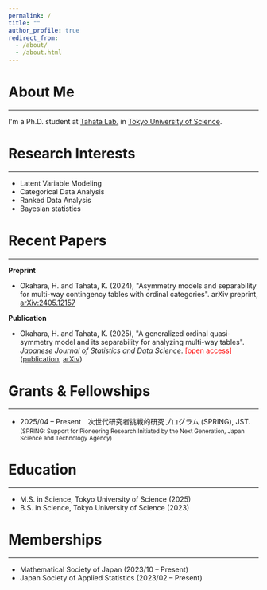 ```yaml
---
permalink: /
title: ""
author_profile: true
redirect_from: 
  - /about/
  - /about.html
---
```


# About Me
---
I'm a Ph.D. student at [Tahata Lab.](https://tahata-lab.is.noda.tus.ac.jp/) in [Tokyo University of Science](https://www.tus.ac.jp/en/grad/riko/).


# Research Interests
---
- Latent Variable Modeling
- Categorical Data Analysis
- Ranked Data Analysis
- Bayesian statistics  


# Recent Papers
---

**Preprint**
- Okahara, H. and Tahata, K. (2024), "Asymmetry models and separability for multi-way contingency tables with ordinal categories". arXiv preprint, [arXiv:2405.12157](https://arxiv.org/abs/2405.12157)

**Publication**
- Okahara, H. and Tahata, K. (2025), "A generalized ordinal quasi-symmetry model and its separability for analyzing multi-way tables". *Japanese Journal of Statistics and Data Science*. <span style="color: red;">[open access]</span> ([publication](https://link.springer.com/article/10.1007/s42081-024-00289-4), [arXiv](https://arxiv.org/abs/2405.04193))


# Grants & Fellowships
---
- 2025/04 – Present 次世代研究者挑戦的研究プログラム (SPRING), JST.  
  <small> (SPRING: Support for Pioneering Research Initiated by the Next Generation, Japan Science and Technology Agency) </small>

# Education
---
- M.S. in Science, Tokyo University of Science (2025)
- B.S. in Science, Tokyo University of Science (2023)


# Memberships
---
- Mathematical Society of Japan (2023/10 – Present)
- Japan Society of Applied Statistics (2023/02 – Present)
